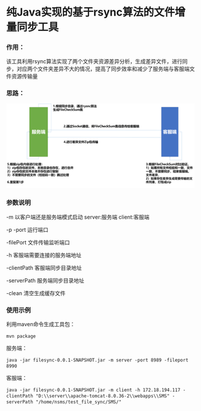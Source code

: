 # 纯Java实现的基于rsync算法的文件增量同步工具

### 作用：
该工具利用rsync算法实现了两个文件夹资源差异分析，生成差异文件，进行同步，对应两个文件夹差异不大的情况，提高了同步效率和减少了服务端与客服端文件资源传输量

### 思路：  
![](./design/flow.png)

### 参数说明
-m 以客户端还是服务端模式启动 server:服务端 client:客服端  

-p -port 运行端口  

-filePort 文件传输监听端口  

-h 客服端需要连接的服务端地址  

-clientPath 客服端同步目录地址  

-serverPath 服务端同步目录地址  

-clean 清空生成缓存文件  

### 使用示例
利用maven命令生成工具包：

	mvn package
服务端：

	java -jar filesync-0.0.1-SNAPSHOT.jar -m server -port 8989 -fileport 8990

客服端：

	java -jar filesync-0.0.1-SNAPSHOT.jar -m client -h 172.18.194.117 -clientPath "D:\\server\\apache-tomcat-8.0.36-2\\webapps\\SMS" -serverPath "/home/nsms/test_file_sync/SMS/"
